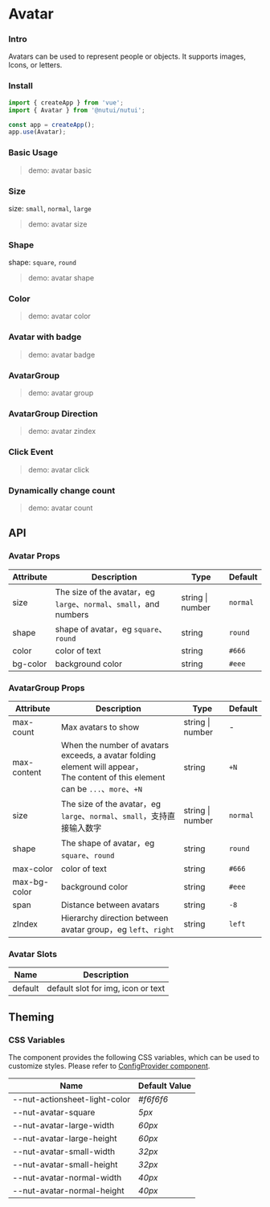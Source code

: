 # Avatar

### Intro

Avatars can be used to represent people or objects. It supports images, Icons, or letters.

### Install

```js
import { createApp } from 'vue';
import { Avatar } from '@nutui/nutui';

const app = createApp();
app.use(Avatar);
```

### Basic Usage

> demo: avatar basic

### Size

size: `small`, `normal`, `large`

> demo: avatar size

### Shape

shape: `square`, `round`

> demo: avatar shape

### Color

> demo: avatar color

### Avatar with badge

> demo: avatar badge

### AvatarGroup

> demo: avatar group

### AvatarGroup Direction

> demo: avatar zindex

### Click Event

> demo: avatar click

### Dynamically change count

> demo: avatar count

## API

### Avatar Props

| Attribute | Description | Type | Default |
| --- | --- | --- | --- |
| size | The size of the avatar，eg `large`、`normal`、`small`，and numbers | string \| number | `normal` |
| shape | shape of avatar，eg `square`、`round ` | string | `round` |
| color | color of text | string | `#666` |
| bg-color | background color | string | `#eee` |

### AvatarGroup Props

| Attribute | Description | Type | Default |
| --- | --- | --- | --- |
| max-count | Max avatars to show | string \| number | - |
| max-content | When the number of avatars exceeds, a avatar folding element will appear，<br />The content of this element can be `...`、`more`、`+N` | string | `+N` |
| size | The size of the avatar，eg `large`、`normal`、`small`，支持直接输入数字 | string \| number | `normal` |
| shape | The shape of avatar，eg `square`、`round` | string | `round` |
| max-color | color of text | string | `#666` |
| max-bg-color | background color | string | `#eee` |
| span | Distance between avatars | string | `-8` |
| zIndex | Hierarchy direction between avatar group，eg `left`、`right` | string | `left` |

### Avatar Slots

| Name | Description |
| --- | --- |
| default | default slot for img, icon or text |

## Theming

### CSS Variables

The component provides the following CSS variables, which can be used to customize styles. Please refer to [ConfigProvider component](#/en-US/component/configprovider).

| Name | Default Value |
| --- | --- |
| --nut-actionsheet-light-color | _#f6f6f6_ |
| --nut-avatar-square | _5px_ |
| --nut-avatar-large-width | _60px_ |
| --nut-avatar-large-height | _60px_ |
| --nut-avatar-small-width | _32px_ |
| --nut-avatar-small-height | _32px_ |
| --nut-avatar-normal-width | _40px_ |
| --nut-avatar-normal-height | _40px_ |
